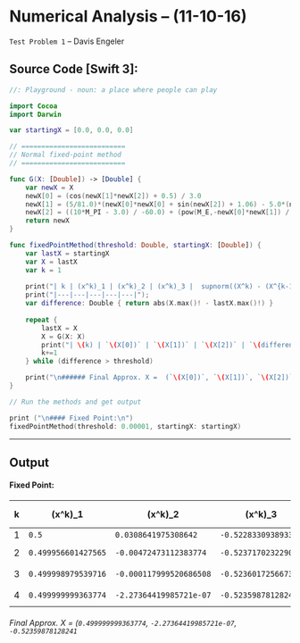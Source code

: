 Numerical Analysis – (11-10-16)
===========

`Test Problem 1` – Davis Engeler

## Source Code [Swift 3]:

```swift
//: Playground - noun: a place where people can play

import Cocoa
import Darwin

var startingX = [0.0, 0.0, 0.0]

// ==========================
// Normal fixed-point method
// ==========================

func G(X: [Double]) -> [Double] {
    var newX = X
    newX[0] = (cos(newX[1]*newX[2]) + 0.5) / 3.0
    newX[1] = (5/81.0)*(newX[0]*newX[0] + sin(newX[2]) + 1.06) - 5.0*(newX[1]*newX[1] + 0.01)
    newX[2] = ((10*M_PI - 3.0) / -60.0) + (pow(M_E,-newX[0]*newX[1]) / -20.0)
    return newX
}

func fixedPointMethod(threshold: Double, startingX: [Double]) {
    var lastX = startingX
    var X = lastX
    var k = 1
    
    print("| k | (x^k)_1 | (x^k)_2 | (x^k)_3 |  supnorm((X^k) - (X^{k-1})) |")
    print("|---|---|---|---|---|");
    var difference: Double { return abs(X.max()! - lastX.max()!) }
    
    repeat {
        lastX = X
        X = G(X: X)
        print("| \(k) | `\(X[0])` | `\(X[1])` | `\(X[2])` | `\(difference)` |")
        k+=1
    } while (difference > threshold)

    print("\n###### Final Approx. X =  (`\(X[0])`, `\(X[1])`, `\(X[2])`")
}

// Run the methods and get output

print ("\n#### Fixed Point:\n")
fixedPointMethod(threshold: 0.00001, startingX: startingX)

```


------------

Output
------------


#### Fixed Point:

| k | (x^k)_1 | (x^k)_2 | (x^k)_3 |  supnorm((X^k) - (X^{k-1})) |
|---|---|---|---|---|
| 1 | `0.5` | `0.0308641975308642` | `-0.522833093893384` | `0.5` |
| 2 | `0.499956601427565` | `-0.00472473112383774` | `-0.523717023229024` | `4.33985724350716e-05` |
| 3 | `0.499998979539716` | `-0.000117999520686508` | `-0.523601725667321` | `4.23781121512978e-05` |
| 4 | `0.499999999363774` | `-2.27364419985721e-07` | `-0.52359878128241` | `1.01982405781298e-06` |

###### Final Approx. X =  (`0.499999999363774`, `-2.27364419985721e-07`, `-0.52359878128241`